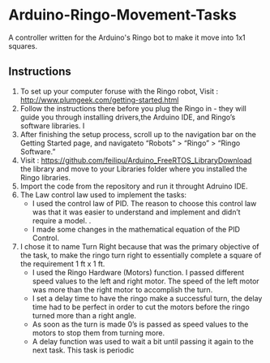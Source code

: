 # Arduino-Ringo-Movement-Tasks
A controller written for the Arduino's Ringo bot to make it move into 1x1 squares.  

## Instructions

1) To set up your computer foruse with the Ringo robot, Visit : http://www.plumgeek.com/getting-started.html
2) Follow the instructions there before you plug the Ringo in - they will guide you through installing drivers,the Arduino IDE, and Ringo’s software libraries. I
3) After finishing the setup process, scroll up to the navigation bar on the Getting Started page, and navigateto “Robots” > “Ringo” > “Ringo Software.”
4) Visit : https://github.com/feilipu/Arduino_FreeRTOS_LibraryDownload the library and move to your Libraries folder where you installed the Ringo libraries.
5) Import the code from the repository and run it throught Adruino IDE. 
6) The Law control law used to implement the tasks:
    - I used the control law of PID. The reason to choose this control law was that it was easier to understand and implement and didn’t require a model. .
    - I made some changes in the mathematical equation of the PID Control.
7) I chose it to name Turn Right because that was the primary objective of the task, to make the ringo turn right to essentially complete a square of the requirement 1 ft x 1 ft.
    - I used the Ringo Hardware (Motors) function. I passed different speed values to the left and right motor. The speed of the left motor was more than the right motor to accomplish the turn.
    - I set a delay time to have the ringo make a successful turn, the delay time had to be perfect in order to cut the motors before the ringo turned more than a right angle.
    - As soon as the turn is made 0’s is passed as speed values to the motors to stop them from turning more. 
    - A delay function was used to wait a bit until passing it again to the next task. This task is periodic 
